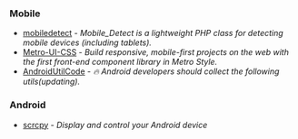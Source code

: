 ### Mobile

- [mobiledetect](https://github.com/serbanghita/Mobile-Detect) - _Mobile_Detect is a lightweight PHP class for detecting mobile devices (including tablets)._
- [Metro-UI-CSS](https://github.com/olton/Metro-UI-CSS) - _Build responsive, mobile-first projects on the web with the first front-end component library in Metro Style._
- [AndroidUtilCode](https://github.com/Blankj/AndroidUtilCode) - _🔥 Android developers should collect the following utils(updating)._

### Android

- [scrcpy](https://github.com/Genymobile/scrcpy) - _Display and control your Android device_
